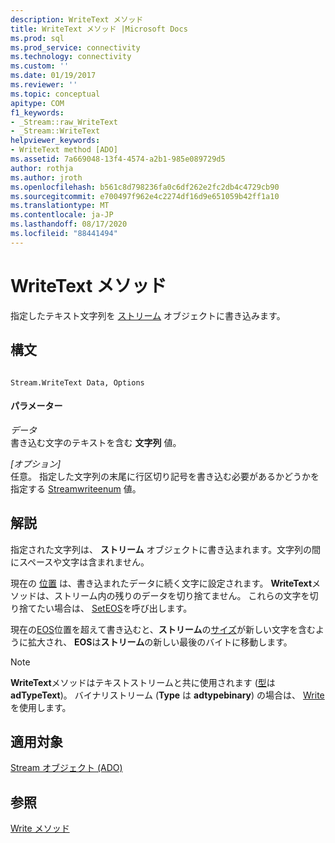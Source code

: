 ```yaml
---
description: WriteText メソッド
title: WriteText メソッド |Microsoft Docs
ms.prod: sql
ms.prod_service: connectivity
ms.technology: connectivity
ms.custom: ''
ms.date: 01/19/2017
ms.reviewer: ''
ms.topic: conceptual
apitype: COM
f1_keywords:
- _Stream::raw_WriteText
- _Stream::WriteText
helpviewer_keywords:
- WriteText method [ADO]
ms.assetid: 7a669048-13f4-4574-a2b1-985e089729d5
author: rothja
ms.author: jroth
ms.openlocfilehash: b561c8d798236fa0c6df262e2fc2db4c4729cb90
ms.sourcegitcommit: e700497f962e4c2274df16d9e651059b42ff1a10
ms.translationtype: MT
ms.contentlocale: ja-JP
ms.lasthandoff: 08/17/2020
ms.locfileid: "88441494"
---
```

# <a name="writetext-method"></a>WriteText メソッド
指定したテキスト文字列を [ストリーム](../../../ado/reference/ado-api/stream-object-ado.md) オブジェクトに書き込みます。  
  
## <a name="syntax"></a>構文  
  
```  
  
Stream.WriteText Data, Options  
```  
  
#### <a name="parameters"></a>パラメーター  
 *データ*  
 書き込む文字のテキストを含む **文字列** 値。  
  
 *[オプション]*  
 任意。 指定した文字列の末尾に行区切り記号を書き込む必要があるかどうかを指定する [Streamwriteenum](../../../ado/reference/ado-api/streamwriteenum.md) 値。  
  
## <a name="remarks"></a>解説  
 指定された文字列は、 **ストリーム** オブジェクトに書き込まれます。文字列の間にスペースや文字は含まれません。  
  
 現在の [位置](../../../ado/reference/ado-api/position-property-ado.md) は、書き込まれたデータに続く文字に設定されます。 **WriteText**メソッドは、ストリーム内の残りのデータを切り捨てません。 これらの文字を切り捨てたい場合は、 [SetEOS](../../../ado/reference/ado-api/seteos-method.md)を呼び出します。  
  
 現在の[EOS](../../../ado/reference/ado-api/eos-property.md)位置を超えて書き込むと、**ストリーム**の[サイズ](../../../ado/reference/ado-api/size-property-ado-stream.md)が新しい文字を含むように拡大され、 **EOS**は**ストリーム**の新しい最後のバイトに移動します。  
  
> [!NOTE]
>  **WriteText**メソッドはテキストストリームと共に使用されます ([型](../../../ado/reference/ado-api/type-property-ado-stream.md)は**adTypeText**)。 バイナリストリーム (**Type** は **adtypebinary**) の場合は、 [Write](../../../ado/reference/ado-api/write-method.md)を使用します。  
  
## <a name="applies-to"></a>適用対象  
 [Stream オブジェクト (ADO)](../../../ado/reference/ado-api/stream-object-ado.md)  
  
## <a name="see-also"></a>参照  
 [Write メソッド](../../../ado/reference/ado-api/write-method.md)

